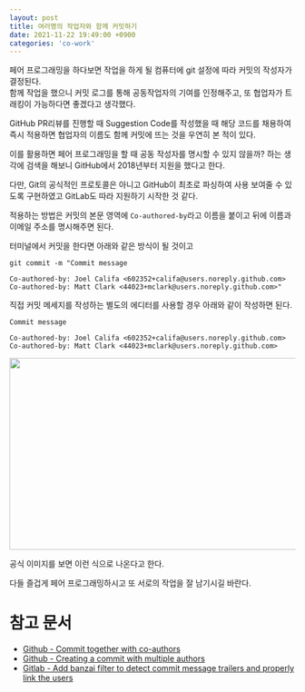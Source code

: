 ```yaml
---
layout: post
title: 여러명의 작업자와 함께 커밋하기
date: 2021-11-22 19:49:00 +0900
categories: 'co-work'
---
```


페어 프로그래밍을 하다보면 작업을 하게 될 컴퓨터에 git 설정에 따라 커밋의 작성자가 결정된다.<br/>
함께 작업을 했으니 커밋 로그를 통해 공동작업자의 기여를 인정해주고, 또 협업자가 트래킹이 가능하다면 좋겠다고 생각했다.

GitHub PR리뷰를 진행할 때 Suggestion Code를 작성했을 때 해당 코드를 채용하여 즉시 적용하면 협업자의 이름도 함께 커밋에 뜨는 것을 우연히 본 적이 있다.

이를 활용하면 페어 프로그래밍을 할 때 공동 작성자를 명시할 수 있지 않을까? 하는 생각에 검색을 해보니 GitHub에서 2018년부터 지원을 했다고 한다.

다만, Git의 공식적인 프로토콜은 아니고 GitHub이 최초로 파싱하여 사용 보여줄 수 있도록 구현하였고 GitLab도 따라 지원하기 시작한 것 같다.

적용하는 방법은 커밋의 본문 영역에 `Co-authored-by`라고 이름을 붙이고 뒤에 이름과 이메일 주소를 명시해주면 된다.

터미널에서 커밋을 한다면 아래와 같은 방식이 될 것이고

```shell
git commit -m "Commit message

Co-authored-by: Joel Califa <602352+califa@users.noreply.github.com>
Co-authored-by: Matt Clark <44023+mclark@users.noreply.github.com>"
```

직접 커밋 메세지를 작성하는 별도의 에디터를 사용할 경우 아래와 같이 작성하면 된다.

```
Commit message

Co-authored-by: Joel Califa <602352+califa@users.noreply.github.com>
Co-authored-by: Matt Clark <44023+mclark@users.noreply.github.com>
```

<img style="width: 640px; height: 338px;" src="https://github.blog/wp-content/uploads/2018/01/35053024-b818ee72-fbb1-11e7-93f8-11baf411f1c1.gif?resize=685%2C362">

공식 이미지를 보면 이런 식으로 나온다고 한다.

다들 즐겁게 페어 프로그래밍하시고 또 서로의 작업을 잘 남기시길 바란다.

# 참고 문서

- [Github - Commit together with co-authors](https://github.blog/2018-01-29-commit-together-with-co-authors/)
- [Github - Creating a commit with multiple authors](https://docs.github.com/en/pull-requests/committing-changes-to-your-project/creating-and-editing-commits/creating-a-commit-with-multiple-authors)
- [Gitlab - Add banzai filter to detect commit message trailers and properly link the users](https://gitlab.com/gitlab-org/gitlab-foss/-/merge_requests/17919)